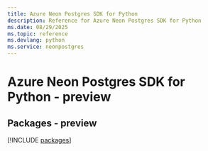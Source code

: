 ```yaml
---
title: Azure Neon Postgres SDK for Python
description: Reference for Azure Neon Postgres SDK for Python
ms.date: 08/29/2025
ms.topic: reference
ms.devlang: python
ms.service: neonpostgres
---
```

# Azure Neon Postgres SDK for Python - preview
## Packages - preview
[!INCLUDE [packages](neon-postgres-index.md)]